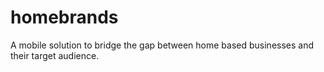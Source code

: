 # homebrands

A mobile solution to bridge the gap between home based businesses and their target audience.

